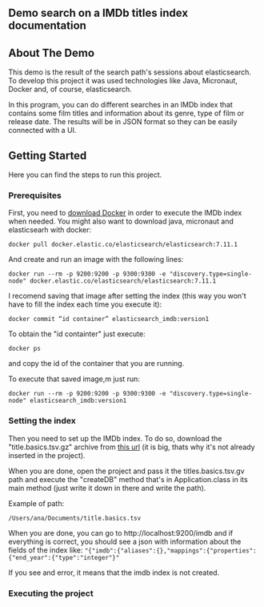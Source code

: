 ## Demo search on a IMDb titles index documentation

<!-- ABOUT -->
## About The Demo

This demo is the result of the search path's sessions about elasticsearch. To develop this project it was used technologies like Java, Micronaut, Docker and, of course, elasticsearch.

In this program, you can do different searches in an IMDb index that contains some film titles and information about its genre, type of film or release date. The results will be in JSON format so they can be easily connected with a UI.

<!-- GETTING STARTED -->
## Getting Started
Here you can find the steps to run this project.
### Prerequisites
First, you need to [download Docker](https://hub.docker.com/editions/community/docker-ce-desktop-mac/) in order to execute the IMDb index when needed. You might also want to download java, micronaut and elasticsearh with docker:
```
docker pull docker.elastic.co/elasticsearch/elasticsearch:7.11.1
```
And create and run an image with the following lines:
```
docker run --rm -p 9200:9200 -p 9300:9300 -e "discovery.type=single-node" docker.elastic.co/elasticsearch/elasticsearch:7.11.1
```
I recomend saving that image after setting the index (this way you won't have to fill the index each time you execute it):

```
docker commit “id container” elasticsearch_imdb:version1
```

To obtain the "id containter" just execute:

```
docker ps
```

and copy the id of the container that you are running.

To execute that saved image,m just run:
```
docker run --rm -p 9200:9200 -p 9300:9300 -e "discovery.type=single-node" elasticsearch_imdb:version1
```
### Setting the index

Then you need to set up the IMDb index. To do so, download the "title.basics.tsv.gz" archive from [this url](https://datasets.imdbws.com/) (it is big, thats why it's not already inserted in the project).

When you are done, open the project and pass it the titles.basics.tsv.gv path and execute the "createDB" method that's in Application.class in its main method (just write it down in there and write the path).

Example of path:
```
/Users/ana/Documents/title.basics.tsv
```
When you are done, you can go to http://localhost:9200/imdb and if everything is correct, you should see a json with information about the fields of the index like:
``
"{"imdb":{"aliases":{},"mappings":{"properties":{"end_year":{"type":"integer"}"
``

If you see and error, it means that the imdb index is not created.

### Executing the project

